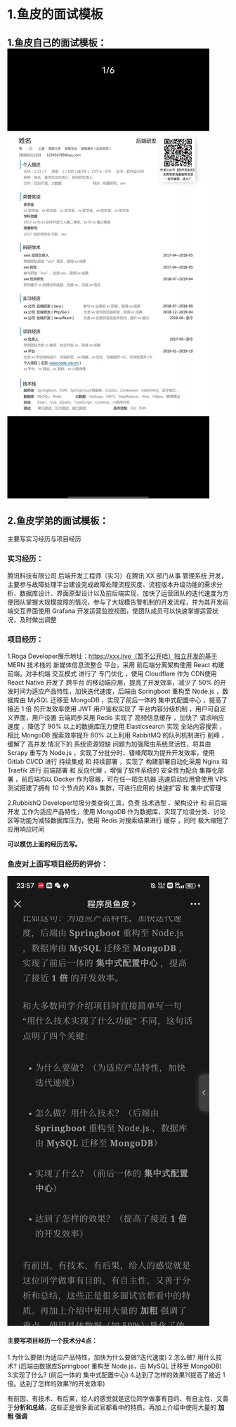 # 1.鱼皮的面试模板

## 1.鱼皮自己的面试模板：![image-20230327102623162](%E5%88%AB%E4%BA%BA%E7%9A%84%E9%9D%A2%E8%AF%95%E6%A8%A1%E6%9D%BF%E7%BB%93%E5%90%88.assets/image-20230327102623162.png)



## 2.鱼皮学弟的面试模板：

主要写实习经历与项目经历

### 实习经历：

腾讯科技有限公司 后端开发工程师（实习）在腾讯 XX 部门从事 管理系统 开发，主要参与故障处理平台建设完成故障处理流程灰度、流程版本升级功能的需求分析、数据库设计、界面原型设计以及前后端实现，加快了运营团队的迭代速度为方便团队掌握大规模故障的情况，参与了大规模告警机制的开发流程，并为其开发前端交互界面使用 Grafana 开发运营监控视图，使团队成员可以快速掌握运营状况，及时做出调整

### 项目经历：

1.Roga Developer展示地址：https://xxx.live（暂不公开哈）独立开发的基于 MERN 技术栈的 新媒体信息流整合 平台，采用 前后端分离架构使用 React 构建前端，对手机端 交互模式 进行了 专门优化 ，使用 Cloudflare 作为 CDN使用 React Native 开发了 跨平台 的移动端应用，提高了开发效率，减少了 50% 的开发时间为适应产品特性，加快迭代速度，后端由 Springboot 重构至 Node.js ，数据库由 MySQL 迁移至 MongoDB ，实现了前后一体的 集中式配置中心 ，提高了接近 1 倍 的开发效率使用 JWT 用户鉴权实现了 平台内容分级机制 ，用户可自定义界面，用户设置 云端同步采用 Redis 实现了 高频信息缓存 ，加快了 请求响应速度 ，降低了 90% 以上的数据库压力使用 Elasticsearch 实现 全站内容搜索 ，相比 MongoDB 搜索效率提升 80% 以上利用 RabbitMQ 的队列机制进行 削峰 ，缓解了 高并发 情况下的 系统资源短缺 问题为加强爬虫系统灵活性，将其由 Scrapy 重写为 Node.js ，实现了分批分时、错峰爬取为提升开发效率，使用 Gitlab CI/CD 进行 持续集成 和 持续部署 ，实现了 构建部署自动化采用 Nginx 和 Traefik 进行 前端部署 和 反向代理 ，增强了软件系统的 安全性为配合 集群化部署 ，前后端均以 Docker 作为容器，可在任一陌生机器 迅速启动应用曾使用 VPS 测试搭建了拥有 10 个节点的 K8s 集群，可进行应用的 快速扩容 和 集中式管理

2.RubbishQ Developer垃圾分类查询工具，负责 技术选型 、架构设计 和 前后端开发 工作为适应产品特性，使用 MongoDB 作为数据库，实现了垃圾分类、讨论区等功能为减轻数据库压力，使用 Redis 对搜索结果进行 缓存 ，同时 极大缩短了应用响应时间

**可以模仿上面的经历去写。**

### 鱼皮对上面写项目经历的评价：

![image-20230327102603955](%E5%88%AB%E4%BA%BA%E7%9A%84%E9%9D%A2%E8%AF%95%E6%A8%A1%E6%9D%BF%E7%BB%93%E5%90%88.assets/image-20230327102603955.png)

#### 主要写项目经历一个技术分4点：

1.为什么要做(为适应产品特性，加快为什么要做?迭代速度)
2.怎么做? 用什么技术? (后端由数据库Springboot 重构至 Node.js，由 MySQL 迁移至 MongoDB)
3.实现了什么? (前后一体的 集中式配置中心)
4.达到了怎样的效果?(提高了接近 1倍。达到了怎样的效果?的开发效率)

有前因、有技术、有后果，给人的感觉就是这位同学做事有目的、有自主性、又善于**分析和总结**，这些正是很多面试官都看中的特质。再加上介绍中使用大量的 **加粗 强调**